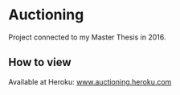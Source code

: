 # Auctioning
Project connected to my Master Thesis in 2016.

## How to view
Available at Heroku: www.auctioning.heroku.com
